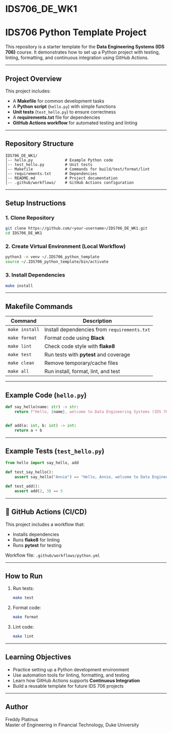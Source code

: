 # IDS706_DE_WK1

# IDS706 Python Template Project

This repository is a starter template for the **Data Engineering Systems (IDS 706)** course. It demonstrates how to set up a Python project with testing, linting, formatting, and continuous integration using GitHub Actions.

---

## Project Overview
This project includes:
- A **Makefile** for common development tasks
- A **Python script** (`hello.py`) with simple functions
- **Unit tests** (`test_hello.py`) to ensure correctness
- A **requirements.txt** file for dependencies
- **GitHub Actions workflow** for automated testing and linting

---

## Repository Structure
```
IDS706_DE_WK1/
│-- hello.py              # Example Python code
│-- test_hello.py         # Unit tests
│-- Makefile              # Commands for build/test/format/lint
│-- requirements.txt      # Dependencies
│-- README.md             # Project documentation
│-- .github/workflows/    # GitHub Actions configuration
```

---

## Setup Instructions

### 1. Clone Repository
```bash
git clone https://github.com/<your-username>/IDS706_DE_WK1.git
cd IDS706_DE_WK1
```

### 2. Create Virtual Environment (Local Workflow)
```bash
python3 -m venv ~/.IDS706_python_template
source ~/.IDS706_python_template/bin/activate
```

### 3. Install Dependencies
```bash
make install
```

---

## Makefile Commands
| Command        | Description |
|----------------|-------------|
| `make install` | Install dependencies from `requirements.txt` |
| `make format`  | Format code using **Black** |
| `make lint`    | Check code style with **flake8** |
| `make test`    | Run tests with **pytest** and coverage |
| `make clean`   | Remove temporary/cache files |
| `make all`     | Run install, format, lint, and test |

---

## Example Code (`hello.py`)
```python
def say_hello(name: str) -> str:
    return f"Hello, {name}, welcome to Data Engineering Systems (IDS 706)!"


def add(a: int, b: int) -> int:
    return a + b
```

---

## Example Tests (`test_hello.py`)
```python
from hello import say_hello, add

def test_say_hello():
    assert say_hello("Annie") == "Hello, Annie, welcome to Data Engineering Systems (IDS 706)!"

def test_add():
    assert add(2, 3) == 5
```

---

## 🤖 GitHub Actions (CI/CD)
This project includes a workflow that:
- Installs dependencies
- Runs **flake8** for linting
- Runs **pytest** for testing

Workflow file: `.github/workflows/python.yml`

---

## How to Run
1. Run tests:
   ```bash
   make test
   ```
2. Format code:
   ```bash
   make format
   ```
3. Lint code:
   ```bash
   make lint
   ```

---

## Learning Objectives
- Practice setting up a Python development environment
- Use automation tools for linting, formatting, and testing
- Learn how GitHub Actions supports **Continuous Integration**
- Build a reusable template for future IDS 706 projects

---

## Author
Freddy Platinus  
Master of Engineering in Financial Technology, Duke University
